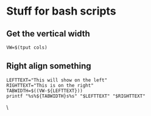 # Stuff for bash scripts

## Get the vertical width
```
VW=$(tput cols)
```

## Right align something
```
LEFTTEXT="This will show on the left"
RIGHTTEXT="This is on the right"
TABWIDTH=$((VW-${LEFTTEXT}))
printf "%s%${TABWIDTH}s%s" "$LEFTTEXT" "$RIGHTTEXT"
```
\